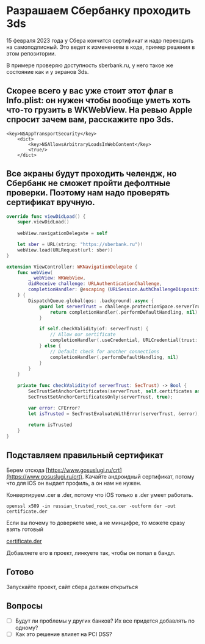 # Разрашаем Сбербанку проходить 3ds

15 февраля 2023 года у Сбера кончится сертификат и надо переходить на самоподписный. Это ведет к изменениям в коде, пример решения в этом репозитории.

В примере проверяю доступность sberbank.ru, у него такое же состояние как и у экранов 3ds.

## Скорее всего у вас уже стоит этот флаг в Info.plist: он нужен чтобы вообще уметь хоть что-то грузить в WKWebView. На ревью Apple спросит зачем вам, расскажите про 3ds.

```
<key>NSAppTransportSecurity</key>
	<dict>
		<key>NSAllowsArbitraryLoadsInWebContent</key>
		<true/>
	</dict>
```

## Все экраны будут проходить челендж, но Сбербанк не сможет пройти дефолтные проверки. Поэтому нам надо проверять сертификат вручную. 

```swift
override func viewDidLoad() {
    super.viewDidLoad()
    
    webView.navigationDelegate = self

    let sber = URL(string: "https://sberbank.ru")!
    webView.load(URLRequest(url: sber))
}

extension ViewController: WKNavigationDelegate {
    func webView(
        _ webView: WKWebView,
        didReceive challenge: URLAuthenticationChallenge,
        completionHandler: @escaping (URLSession.AuthChallengeDisposition, URLCredential?) -> Void
    ) {
        DispatchQueue.global(qos: .background).async {
            guard let serverTrust = challenge.protectionSpace.serverTrust else {
                return completionHandler(.performDefaultHandling, nil)
            }

            if self.checkValidity(of: serverTrust) {
                // Allow our sertificate
                completionHandler(.useCredential, URLCredential(trust: serverTrust))
            } else {
                // Default check for another connections
                completionHandler(.performDefaultHandling, nil)
            }
        }
    }
    
    private func checkValidity(of serverTrust: SecTrust) -> Bool {
        SecTrustSetAnchorCertificates(serverTrust, self.certificates as CFArray);
        SecTrustSetAnchorCertificatesOnly(serverTrust, true);

        var error: CFError?
        let isTrusted = SecTrustEvaluateWithError(serverTrust, &error);
        
        return isTrusted
    }
}
```

## Подставляем правильный сертификат

Берем отсюда [https://www.gosuslugi.ru/crt](https://www.gosuslugi.ru/crt). Качайте андроидный сертификат, потому что для iOS он выдает профиль, а он нам не нужен. 

Конвертируем .cer в .der, потому что iOS только в .der умеет работать.

`openssl x509 -in russian_trusted_root_ca.cer -outform der -out certificate.der`

Если вы почему то доверяете мне, а не минцифре, то можете сразу взять готовый

[certificate.der](https://s3-us-west-2.amazonaws.com/secure.notion-static.com/fb1de4df-226f-4f8f-9552-5e6dc1db3c7b/certificate.der)

Добавляете его в проект, линкуете так, чтобы он попал в бандл.

## Готово
Запускайте проект, сайт сбера должен открыться

## Вопросы
- [ ] Будут ли проблемы у других банков? Их все придется добавлять по одному?
- [ ] Как это решение влияет на PCI DSS?

